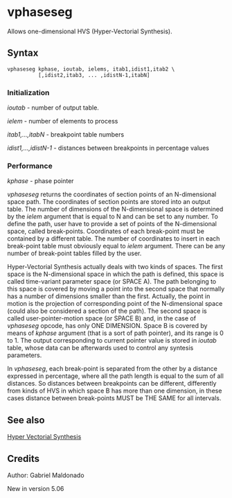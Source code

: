 <!--
id:vphaseseg
category:FLTK:Other
-->
# vphaseseg
Allows one-dimensional HVS (Hyper-Vectorial Synthesis).

## Syntax
``` csound-orc
vphaseseg kphase, ioutab, ielems, itab1,idist1,itab2 \
          [,idist2,itab3, ... ,idistN-1,itabN]
```

### Initialization

_ioutab_ - number of output table.

_ielem_ - number of elements to process

_itab1,...,itabN_ - breakpoint table numbers

_idist1,...,idistN-1_ -  distances between breakpoints in percentage values

### Performance

_kphase_ - phase pointer

_vphaseseg_ returns the coordinates of section points of an N-dimensional space path. The coordinates of section points are stored into an output table. The number of dimensions of the N-dimensional space is determined by the _ielem_ argument that is equal to N and can be set to any number. To define the path, user have to provide a set of points of the N-dimensional space, called break-points. Coordinates of each break-point must be contained by a different table. The number of coordinates to insert in each break-point table must obviously equal to _ielem_ argument. There can be any number of break-point tables filled by the user.

Hyper-Vectorial Synthesis actually deals with two kinds of spaces. The first space is the N-dimensional space in which the path is defined, this space is called time-variant parameter space (or SPACE A). The path belonging to this space is covered by moving a point into the second space that normally has a number of dimensions smaller than the first. Actually, the point in motion is the projection of corresponding point of the N-dimensional space (could also be considered a section of the path). The second space is called user-pointer-motion space (or SPACE B) and, in the case of _vphaseseg_ opcode, has only ONE DIMENSION. Space B is covered by means of _kphase_ argument (that is a sort of path pointer), and its range is 0 to 1. The output corresponding to current pointer value is stored in _ioutab_ table, whose data can be afterwards used to control any syntesis parameters.

In _vphaseseg_, each break-point is separated from the other by a distance expressed in percentage, where all the path length is equal to the sum of all distances. So distances between breakpoints can be different, differently from kinds of HVS in which space B has more than one dimension, in these cases distance between break-points MUST be THE SAME for all intervals.

## See also

[Hyper Vectorial Synthesis](../../siggen/hvs)

## Credits

Author: Gabriel Maldonado

New in version 5.06
